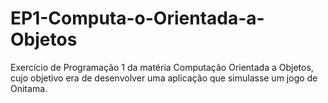 # EP1-Computa-o-Orientada-a-Objetos
Exercício de Programação 1 da matéria Computação Orientada a Objetos, cujo objetivo era de desenvolver uma aplicação que simulasse um jogo de Onitama.
